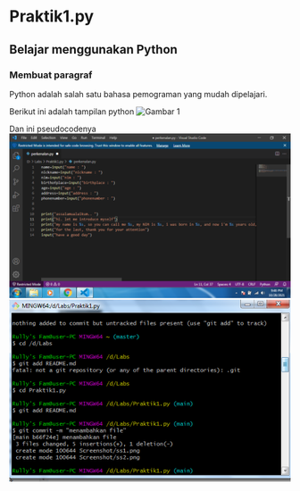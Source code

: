 # Praktik1.py
## Belajar menggunakan Python

### Membuat paragraf
Python adalah salah satu bahasa pemograman yang mudah dipelajari.

Berikut ini adalah tampilan python
![Gambar 1](https://github.com/Indirarully/Praktik1.py/screenshot/ss2.png)

Dan ini pseudocodenya
![Gambar 2](screenshot/ss1.png)
![Gambar 3](screenshot/ss3.png)
